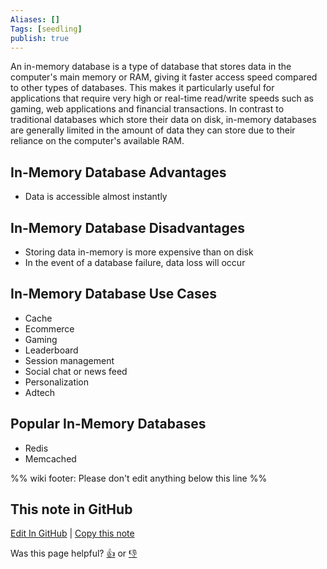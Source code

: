 ```yaml
---
Aliases: []
Tags: [seedling]
publish: true
---
```


An in-memory database is a type of database that stores data in the computer's main memory or RAM, giving it faster access speed compared to other types of databases. This makes it particularly useful for applications that require very high or real-time read/write speeds such as gaming, web applications and financial transactions. In contrast to traditional databases which store their data on disk, in-memory databases are generally limited in the amount of data they can store due to their reliance on the computer's available RAM.

## In-Memory Database Advantages

- Data is accessible almost instantly

## In-Memory Database Disadvantages

- Storing data in-memory is more expensive than on disk
- In the event of a database failure, data loss will occur

## In-Memory Database Use Cases

- Cache
- Ecommerce
- Gaming
- Leaderboard
- Session management
- Social chat or news feed
- Personalization
- Adtech

## Popular In-Memory Databases

- Redis
- Memcached

%% wiki footer: Please don't edit anything below this line %%

## This note in GitHub

<span class="git-footer">[Edit In GitHub](https://github.dev/data-engineering-community/data-engineering-wiki/blob/main/Concepts/In-Memory%20Database.md "git-hub-edit-note") | [Copy this note](https://raw.githubusercontent.com/data-engineering-community/data-engineering-wiki/main/Concepts/In-Memory%20Database.md "git-hub-copy-note")</span>

<span class="git-footer">Was this page helpful?
[👍](https://tally.so/r/mOaxjk?rating=Yes&url=https://dataengineering.wiki/Concepts/In-Memory+Database) or [👎](https://tally.so/r/mOaxjk?rating=No&url=https://dataengineering.wiki/Concepts/In-Memory+Database)</span>
